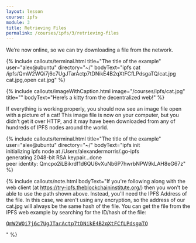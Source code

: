 ```yaml
---
layout: lesson
course: ipfs
module: 3
title: Retrieving Files
permalink: /courses/ipfs/3/retrieving-files
---
```

<span class="openingParagraph">
We’re now online, so we can try downloading a file from the network.</span>

{% include callouts/terminal.html
	title="The title of the example"
	user="alex@ubuntu"
	directory="~/"
	bodyText="ipfs cat /ipfs/QmW2WQi7j6c7UgJTarActp7tDNikE4B2qXtFCfLPdsgaTQ/cat.jpg <br>cat.jpg,open cat.jpg"
%}      

{% include callouts/imageWithCaption.html
	image="/courses/ipfs/cat.jpg"
	title=""
	bodyText="Here’s a kitty from the decentralized web!"
%}

If everything is working properly, you should now see an image file open with a picture of a cat! This image file is now on your computer, but you didn’t get it over HTTP, and it may have been downloaded from any of hundreds of IPFS nodes around the world.

{% include callouts/terminal.html
	title="The title of the example"
	user="alex@ubuntu"
	directory="~/"
	bodyText="ipfs init<br>initializing ipfs node at /Users/alexandermorris/.go-ipfs<br>generating 2048-bit RSA keypair...done<br>peer identity: Qmcpo2iLBikrdf1d6QU6vXuNb6P7hwrbNPW9kLAH8eG67z"
%}      

{% include callouts/note.html
	bodyText="If you're following along with the web client (at <a href='https://try-ipfs.theblockchaininstitute.org/'>https://try-ipfs.theblockchaininstitute.org/</a>) then you won't be able to use the path shown above. Instead, you'll need the IPFS Address of the file. In this case, we aren't using any encryption, so the address of our cat.jpg will always be the same hash of the file. You can get the file from the IPFS web example by searching for the ID/hash of the file: <a href='https://try-ipfs.theblockchaininstitute.org/?q=QmW2WQi7j6c7UgJTarActp7tDNikE4B2qXtFCfLPdsgaTQ'><pre>QmW2WQi7j6c7UgJTarActp7tDNikE4B2qXtFCfLPdsgaTQ</pre></a>"
%}
